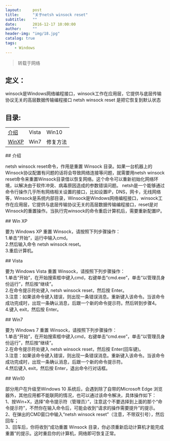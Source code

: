 ```yaml
---
layout:     post
title:      "关于netsh winsock reset"
subtitle:   ""
date:       2016-12-17 10:00:00
author:     ""
header-img: "img/18.jpg"
catalog: true
tags:
    - Windows
---
```

>转载于网络
## 定义：
<p>
winsock是Windows网络编程接口，winsock工作在应用层，它提供与底层传输协议无关的高层数据传输编程接口 netsh winsock reset 是把它恢复到默认状态
</p>

## 目录:
<table>
<tr>
	<td><a href="#jieshao">介绍</a></td>
	<td>Vista</td>
	<td>Win10</td>
</tr>
<tr>
	<td><a href="#xp">WinXP</a></td>
	<td>Win7</td>
	<td>修复方法</td>
</tr>
</table>


<p id="jieshao"></p>
## 介绍

<p>netsh winsock reset命令，作用是重置 Winsock 目录。如果一台机器上的Winsock协议配置有问题的话将会导致网络连接等问题，就需要用netsh winsock reset命令来重置Winsock目录借以恢复网络。这个命令可以重新初始化网络环境，以解决由于软件冲突、病毒原因造成的参数错误问题。 netsh是一个能够通过命令行操作几乎所有网络相关设置的接口，比如设置IP，DNS，网卡，无线网络等，Winsock是系统内部目录，Winsock是Windows网络编程接口，winsock工作在应用层，它提供与底层传输协议无关的高层数据传输编程接口，reset是对Winsock的重置操作。当执行完winsock的命令重启计算机后，需要重新配置IP。</p>

<p id="xp"></p>
## Win XP

<p>
要为 Windows XP 重置 Winsock，请按照下列步骤操作：<br>
1.单击“开始”，运行中输入cmd。<br>
2.然后输入命令 netsh winsock reset。<br>
3.重启计算机。<br>
</p>


<p id="vista"></p>
## Vista

<p>
要为 Windows Vista 重置 Winsock，请按照下列步骤操作：<br>
1.单击“开始”，在开始搜索框中键入cmd，右键单击“cmd.exe”，单击“以管理员身份运行”，然后按“继续”。<br>
2.在命令提示符处键入 netsh winsock reset，然后按 Enter。<br>
3.注意：如果该命令键入错误，则出现一条错误消息。重新键入该命令。当该命令成功完成时，出现一条确认消息，后跟一个新的命令提示符。然后转到步骤4。<br>
4.键入 exit，然后按 Enter。
</p>


<p id="win7"></p>
## Win7
<p>要为 Windows 7 重置 Winsock，请按照下列步骤操作：<br>
1.单击“开始”，在开始搜索框中键入cmd，右键单击“cmd.exe”，单击“以管理员身份运行”，然后按“继续”。<br>
2.在命令提示符处键入 netsh winsock reset，然后按 Enter(回车键)。<br>
3.注意：如果该命令键入错误，则出现一条错误消息。重新键入该命令。当该命令成功完成时，出现一条确认消息，后跟一个新的命令提示符。<br>
4.然后键入 exit，然后按 Enter，退出命令行对话框。<br>
</p>

<p id="win10"></p>
## Win10

<p>
部分用户在升级至Windows 10 系统后，会遇到除了自带的Microsoft Edge 浏览器外，其他应用都不能联网的情况，也可以通过该命令解决，具体操作如下：<br>
1、按Win+X，选择“命令提示符（管理员）”，注意这个不要选择到上面的那个“命令提示符”，不然你在输入命令后，可能会收到“请求的操作需要提升”的提示。<br>
2、在弹出的CMD窗口中输入“netsh winsock reset”（注意，不带双引号），然后回车；<br>
3、回车后，你将收到“成功重置 Winsock 目录，你必须重新启动计算机才能完成重置”的提示。这时重启你的计算机，网络即可恢复正常。 <br>
</p>







